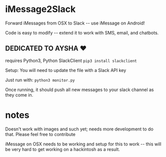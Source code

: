 # iMessage2Slack
Forward iMessages from OSX to Slack -- use iMessage on Android!

Code is easy to modify -- extend it to work with SMS, email, and chatbots.

## DEDICATED TO AYSHA :heart:

requires Python3, Python SlackClient
```pip3 install slackclient```

Setup:
You will need to update the file with a Slack API key

Just run with:
```python3 monitor.py```

Once running, it should push all new messages to your slack channel as they come in.

# notes
Doesn't work with images and such yet; needs more development to do that. Please feel free to contribute

iMessage on OSX needs to be working and setup for this to work -- this will be very hard to get working on a hackintosh as a result.
